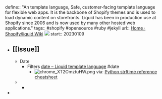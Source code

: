 define:: "An template language, Safe, customer-facing template language for flexible web apps. It is the backbone of Shopify themes and is used to load dynamic content on storefronts. Liquid has been in production use at Shopify since 2006 and is now used by many other hosted web applications."
tags:: #shopify #opensource #ruby #jekyll
url:: [Home · Shopify/liquid Wiki](https://github.com/Shopify/liquid) ![](https://img.shields.io/github/stars/Shopify/liquid)
start:: 20230109

- ## [[Issue]]
  - Date
    - Filters [date – Liquid template language](https://shopify.github.io/liquid/filters/date/) #date
      - ![chrome_XT2OmztuHW.png](../assets/chrome_XT2OmztuHW_1673325593575_0.png)
        via: [Python strftime reference cheatsheet](https://strftime.org/)
  -
    -
-